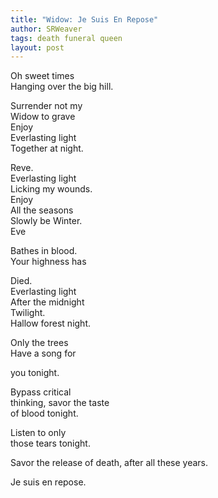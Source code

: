 ```yaml
---
title: "Widow: Je Suis En Repose"
author: SRWeaver
tags: death funeral queen
layout: post
---
```

Oh sweet times<br />
Hanging over the big hill. 

Surrender not my<br />
Widow to grave<br />
Enjoy<br />
Everlasting light<br />
Together at night. 

Reve.<br />
Everlasting light<br />
Licking my wounds.<br />
Enjoy<br />
All the seasons<br />
Slowly be Winter.<br />
Eve 

Bathes in blood.<br />
Your highness has 

Died.<br />
Everlasting light<br />
After the midnight<br />
Twilight.<br />
Hallow forest night. 

Only the trees<br />
Have a song for 

you tonight.

Bypass critical<br />
thinking, savor the taste<br />
of blood tonight.

Listen to only<br />
those tears tonight. 

Savor the release of death,
after all these years.

Je suis en repose.
